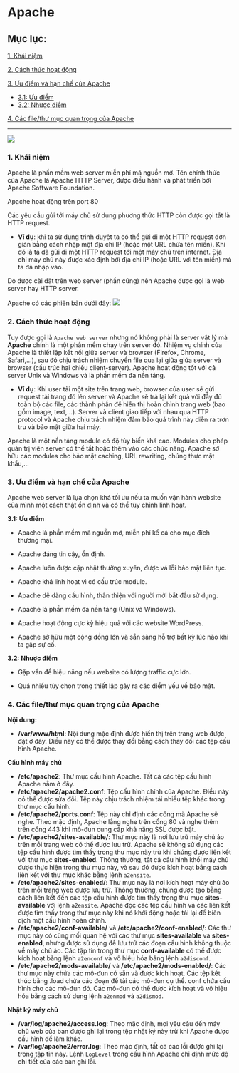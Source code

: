 # Apache

## Mục lục:

[1. Khái niệm](#1)

[2. Cách thức hoạt động](#2)

[3. Ưu điểm và hạn chế của Apache](#3)

- [3.1: Ưu điểm](#3.1)
- [3.2: Nhược điểm](#3.2)

[4. Các file/thư mục quan trọng của Apache](#4)

--------------------

![](https://s24255.pcdn.co/wp-content/uploads/2015/03/Apache-http-server.png)

### <a name="1"> 1. Khái niệm </a>
Apache là phần mềm web server miễn phí mã nguồn mở. Tên chính thức của Apache là Apache HTTP Server, được điều hành và phát triển bởi Apache Software Foundation.

Apache hoạt động trên port 80

Các yêu cầu gửi tới máy chủ sử dụng phương thức HTTP còn được gọi tắt là HTTP request.

- **Ví dụ**: khi ta sử dụng trình duyệt ta có thể gửi đi một HTTP request đơn giản bằng cách nhập một địa chỉ IP (hoặc một URL chứa tên miền). Khi đó là ta đã gửi đi một HTTP request tới một máy chủ trên internet. Địa chỉ máy chủ này được xác định bởi địa chỉ IP (hoặc URL với tên miền) mà ta đã nhập vào.

Do được cài đặt trên web server (phần cứng) nên Apache được gọi là web server hay HTTP server. 

Apache có các phiên bản dưới đây:
![](https://i.imgur.com/RRlQ9YK.png)

### <a name="2"> 2. Cách thức hoạt động </a>
Tuy được gọi là ``Apache web server`` nhưng nó không phải là server vật lý mà **Apache** chính là một phần mềm chạy trên server đó. Nhiệm vụ chính của Apache là thiết lập kết nối giữa server và browser (Firefox, Chrome, Safari,...), sau đó chịu trách nhiệm chuyển file qua lại giữa giữa server và browser (cấu trúc hai chiều client-server). Apache hoạt động tốt với cả server Unix và Windows và là phần mềm đa nền tảng.

- **Ví dụ**: Khi user tải một site trên trang web, browser của user sẽ gửi request tải trang đó lên server và Apache sẽ trả lại kết quả với đầy đủ toàn bộ các file, các thành phần để hiển thị hoàn chỉnh trang web (bao gồm image, text,...). Server và client giao tiếp với nhau qua HTTP protocol và Apache chịu trách nhiệm đảm bảo quá trình này diễn ra trơn tru và bảo mật giữa hai máy.

Apache là một nền tảng module có độ tùy biến khá cao. Modules cho phép quản trị viên server có thể tắt hoặc thêm vào các chức năng. Apache sở hữu các modules cho bảo mật caching, URL rewriting, chứng thực mật khẩu,...

### <a name="3"> 3. Ưu điểm và hạn chế của Apache </a>
Apache web server là lựa chọn khá tối ưu nếu ta muốn vận hành website của mình một cách thật ổn định và có thể tùy chỉnh linh hoạt.

**<a name="3.1"> 3.1: Ưu điểm </a>**
- Apache là phần mềm mã nguồn mở, miễn phí kể cả cho mục đích thương mại.

- Apache đáng tin cậy, ổn định.

- Apache luôn được cập nhật thường xuyên, được vá lỗi bảo mật liên tục.

- Apache khá linh hoạt vì có cấu trúc module.

- Apache dễ dàng cấu hình, thân thiện với người mới bắt đầu sử dụng.

- Apache là phần mềm đa nền tảng (Unix và Windows).

- Apache hoạt động cực kỳ hiệu quả với các website WordPress.

- Apache sở hữu một cộng đồng lớn và sẵn sàng hỗ trợ bất kỳ lúc nào khi ta gặp sự cố.

**<a name="3.2"> 3.2: Nhược điểm </a>**
- Gặp vấn đề hiệu năng nếu website có lượng traffic cực lớn.

- Quá nhiều tùy chọn trong thiết lập gây ra các điểm yếu về bảo mật.

### <a name="4"> 4. Các file/thư mục quan trọng của Apache </a>

**Nội dung:**

- **/var/www/html**: Nội dung mặc định được hiển thị trên trang web được đặt ở đây. Điều này có thể được thay đổi bằng cách thay đổi các tệp cấu hình Apache.

**Cấu hình máy chủ**

- **/etc/apache2**: Thư mục cấu hình Apache. Tất cả các tệp cấu hình Apache nằm ở đây.
- **/etc/apache2/apache2.conf**: Tệp cấu hình chính của Apache. Điều này có thể được sửa đổi. Tệp này chịu trách nhiệm tải nhiều tệp khác trong thư mục cấu hình.
- **/etc/apache2/ports.conf**: Tệp này chỉ định các cổng mà Apache sẽ nghe. Theo mặc định, Apache lắng nghe trên cổng 80 và nghe thêm trên cổng 443 khi mô-đun cung cấp khả năng SSL được bật.
- **/etc/apache2/sites-available/**: Thư mục này là nơi lưu trữ máy chủ ảo trên mỗi trang web có thể được lưu trữ. Apache sẽ không sử dụng các tệp cấu hình được tìm thấy trong thư mục này trừ khi chúng được liên kết với thư mục **sites-enabled**. Thông thường, tất cả cấu hình khối máy chủ được thực hiện trong thư mục này, và sau đó được kích hoạt bằng cách liên kết với thư mục khác bằng lệnh ``a2ensite``.
- **/etc/apache2/sites-enabled/**: Thư mục này là nơi kích hoạt máy chủ ảo trên mỗi trang web được lưu trữ. Thông thường, chúng được tạo bằng cách liên kết đến các tệp cấu hình được tìm thấy trong thư mục **sites-available** với lệnh ``a2ensite``. Apache đọc các tệp cấu hình và các liên kết được tìm thấy trong thư mục này khi nó khởi động hoặc tải lại để biên dịch một cấu hình hoàn chỉnh.
- **/etc/apache2/conf-available/** và **/etc/apache2/conf-enabled/**: Các thư mục này có cùng mối quan hệ với các thư mục **sites-available** và **sites-enabled**, nhưng được sử dụng để lưu trữ các đoạn cấu hình không thuộc về máy chủ ảo. Các tập tin trong thư mục **conf-available** có thể được kích hoạt bằng lệnh ``a2enconf`` và vô hiệu hóa bằng lệnh ``a2disconf``.
- **/etc/apache2/mods-available/** và **/etc/apache2/mods-enabled/**: Các thư mục này chứa các mô-đun có sẵn và được kích hoạt. Các tệp kết thúc bằng .load chứa các đoạn để tải các mô-đun cụ thể. conf chứa cấu hình cho các mô-đun đó. Các mô-đun có thể được kích hoạt và vô hiệu hóa bằng cách sử dụng lệnh ``a2enmod`` và ``a2dismod``.

**Nhật ký máy chủ**

- **/var/log/apache2/access.log**: Theo mặc định, mọi yêu cầu đến máy chủ web của bạn được ghi lại trong tệp nhật ký này trừ khi Apache được cấu hình để làm khác.
- **/var/log/apache2/error.log**: Theo mặc định, tất cả các lỗi được ghi lại trong tập tin này. Lệnh ``LogLevel`` trong cấu hình Apache chỉ định mức độ chi tiết của các bản ghi lỗi.


